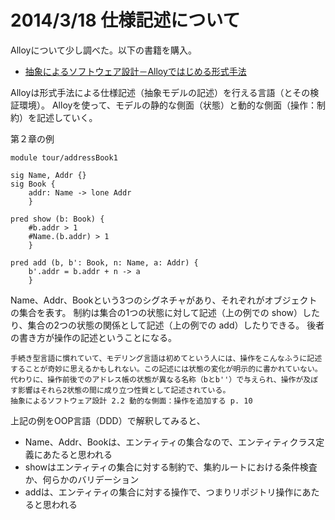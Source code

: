 # 2014/3/18 仕様記述について

Alloyについて少し調べた。以下の書籍を購入。

* [抽象によるソフトウェア設計－Alloyではじめる形式手法](http://www.amazon.co.jp/dp/4274068587)

Alloyは形式手法による仕様記述（抽象モデルの記述）を行える言語（とその検証環境）。
Alloyを使って、モデルの静的な側面（状態）と動的な側面（操作：制約）を記述していく。

第２章の例

```
module tour/addressBook1

sig Name, Addr {}
sig Book {
    addr: Name -> lone Addr
    }

pred show (b: Book) {
    #b.addr > 1
    #Name.(b.addr) > 1
    }

pred add (b, b': Book, n: Name, a: Addr) {
    b'.addr = b.addr + n -> a
    }
```

Name、Addr、Bookという3つのシグネチャがあり、それぞれがオブジェクトの集合を表す。
制約は集合の1つの状態に対して記述（上の例での show）したり、集合の2つの状態の関係として記述（上の例での add）したりできる。
後者の書き方が操作の記述ということになる。

    手続き型言語に慣れていて、モデリング言語は初めてという人には、操作をこんなふうに記述することが奇妙に思えるかもしれない。この記述には状態の変化が明示的に書かれていない。代わりに、操作前後でのアドレス帳の状態が異なる名称（bとb''）で与えられ、操作が及ぼす影響はそれら2状態の間に成り立つ性質として記述されている。
    抽象によるソフトウェア設計 2.2 動的な側面：操作を追加する p. 10

上記の例をOOP言語（DDD）で解釈してみると、

* Name、Addr、Bookは、エンティティの集合なので、エンティティクラス定義にあたると思われる
* showはエンティティの集合に対する制約で、集約ルートにおける条件検査か、何らかのバリデーション
* addは、エンティティの集合に対する操作で、つまりリポジトリ操作にあたると思われる



